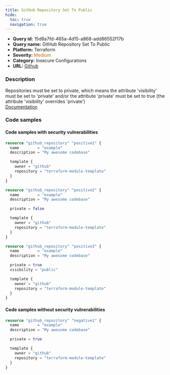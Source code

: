 ```yaml
---
title: GitHub Repository Set To Public
hide:
  toc: true
  navigation: true
---
```


<style>
  .highlight .hll {
    background-color: #ff171742;
  }
  .md-content {
    max-width: 1100px;
    margin: 0 auto;
  }
</style>

-   **Query id:** 15d8a7fd-465a-4d15-a868-add86552f17b
-   **Query name:** GitHub Repository Set To Public
-   **Platform:** Terraform
-   **Severity:** <span style="color:#C60">Medium</span>
-   **Category:** Insecure Configurations
-   **URL:** [Github](https://github.com/Checkmarx/kics/tree/master/assets/queries/terraform/github/github_repository_set_to_public)

### Description
Repositories must be set to private, which means the attribute 'visibility' must be set to 'private' and/or the attribute 'private' must be set to true (the attribute 'visibility' overrides 'private')<br>
[Documentation](https://www.terraform.io/docs/providers/github/r/repository.html)

### Code samples
#### Code samples with security vulnerabilities
```tf title="Postitive test num. 1 - tf file" hl_lines="1 28 15"
resource "github_repository" "positive1" {
  name        = "example"
  description = "My awesome codebase"

  template {
    owner = "github"
    repository = "terraform-module-template"
  }
}

resource "github_repository" "positive2" {
  name        = "example"
  description = "My awesome codebase"

  private = false

  template {
    owner = "github"
    repository = "terraform-module-template"
  }
}

resource "github_repository" "positive3" {
  name        = "example"
  description = "My awesome codebase"

  private = true
  visibility = "public"

  template {
    owner = "github"
    repository = "terraform-module-template"
  }
}

```


#### Code samples without security vulnerabilities
```tf title="Negative test num. 1 - tf file"
resource "github_repository" "negative1" {
  name        = "example"
  description = "My awesome codebase"

  private = true

  template {
    owner = "github"
    repository = "terraform-module-template"
  }
}

```
